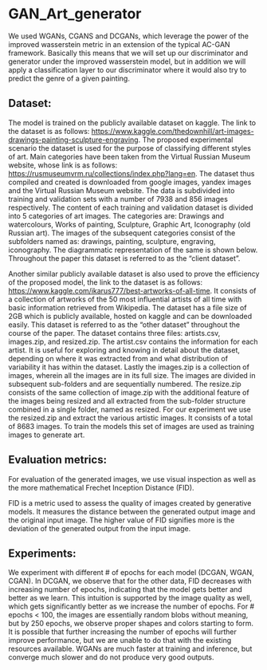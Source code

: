 # GAN_Art_generator

We used WGANs, CGANS and DCGANs, which leverage the power of the improved wasserstein metric in an extension of the typical AC-GAN framework. Basically this means that we will set up our discriminator and generator under the improved wasserstein model, but in addition we will apply a classification layer to our discriminator where it would also try to predict the genre of a given painting. 

## Dataset:
The model is trained on the publicly available dataset on kaggle. The link to the dataset is as follows: https://www.kaggle.com/thedownhill/art-images-drawings-painting-sculpture-engraving. The proposed experimental scenario the dataset is used for the purpose of classifying different styles of art. Main categories have been taken from the Virtual Russian Museum website, whose link is as follows: https://rusmuseumvrm.ru/collections/index.php?lang=en. The dataset thus compiled and created is downloaded from google images, yandex images and the Virtual Russian Museum website. The data is subdivided into training and validation sets with a number of 7938 and 856 images respectively. The content of each training and validation dataset is divided into 5 categories of art images. The categories are: Drawings and watercolours, Works of painting, Sculpture, Graphic Art, Iconography (old Russian art). The images of the subsequent categories consist of the subfolders named as: drawings, painting, sculpture, engraving, iconography. The diagrammatic representation of the same is shown below. Throughout the paper this dataset is referred to as the “client dataset”.


Another similar publicly available dataset is also used to prove the efficiency of the proposed model, the link to the dataset is as follows: https://www.kaggle.com/ikarus777/best-artworks-of-all-time. It consists of a collection of artworks of the 50 most influential artists of all time with basic information retrieved from Wikipedia. The dataset has a file size of 2GB which is publicly available, hosted on kaggle and can be downloaded easily.  This dataset is referred to as the “other dataset” throughout the course of the paper. The dataset contains three files: artists.csv, images.zip, and resized.zip. The artist.csv contains the information for each artist. It is useful for exploring and knowing in detail about the dataset, depending on where it was extracted from and what distribution of variability it has within the dataset. Lastly the images.zip is a collection of images, wherein all the images are in its full size. The images are divided in subsequent sub-folders and are sequentially numbered.  The resize.zip consists of the same collection of image.zip with the additional feature of the images being resized and all extracted from the sub-folder structure combined in a single folder, named as resized. For our experiment we use the resized.zip and extract the various artistic images. It consists of a total of 8683 images. To train the models this set of images are used as training images to generate art.

## Evaluation metrics:
For evaluation of the generated images, we use visual inspection as well as the more mathematical Frechet Inception Distance (FID). 

FID is a metric used to assess the quality of images created by generative models. It measures the distance between the generated output image and the original input image. The higher value of FID signifies more is the deviation of the generated output from the input image. 

## Experiments:
We experiment with different # of epochs for each model (DCGAN, WGAN, CGAN). In DCGAN, we observe that for the other data, FID decreases with increasing number of epochs, indicating that the model gets better and better as we learn. This intuition is supported by the image quality as well, which gets significantly better as we increase the number of epochs. For # epochs < 100, the images are essentially random blobs without meaning, but by 250 epochs, we observe proper shapes and colors starting to form. It is possible that further increasing the number of epochs will further improve performance, but we are unable to do that with the existing resources available. WGANs are much faster at training and inference, but converge much slower and do not produce very good outputs. 







